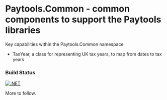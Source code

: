 # Paytools.Common - common components to support the Paytools libraries

Key capabilities within the Paytools.Common namespace
- TaxYear, a class for representing UK tax years, to map from dates to tax years

### Build Status

[![.NET](https://github.com/paytools-uk/Paytools.Common/actions/workflows/dotnet.yml/badge.svg)](https://github.com/paytools-uk/Paytools.Common/actions/workflows/dotnet.yml)

More to follow.